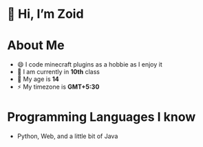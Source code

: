 
# 👋 Hi, I’m Zoid

# About Me

- 😄 I code minecraft plugins as a hobbie as I enjoy it
- 🌱 I am currently in **10th** class
- 👀 My age is **14**
- ⚡ My timezone is **GMT+5:30**

# Programming Languages I know

- Python, Web, and a little bit of Java
